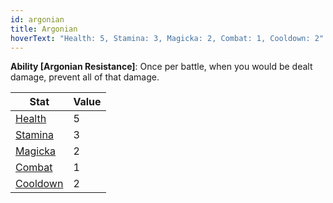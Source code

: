 ```yaml
---
id: argonian
title: Argonian
hoverText: "Health: 5, Stamina: 3, Magicka: 2, Combat: 1, Cooldown: 2"
---
```


**Ability [Argonian Resistance]**: Once per battle, when you would be dealt damage, prevent all of that damage.

| Stat | Value |
|-----------|-------|
| [Health](/docs/all/stats/health)    |   5   |
| [Stamina](/docs/all/stats/stamina)   |   3   |
| [Magicka](/docs/all/stats/magicka)   |   2   |
| [Combat](/docs/all/skill-lines/combat)    |   1   |
| [Cooldown](/docs/all/stats/cooldown)  |   2   |